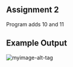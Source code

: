 ## Assignment 2
Program adds 10 and 11  <br/>

## Example Output

![myimage-alt-tag](https://github.com/amarjeet-saini/Learning-MIPS32/blob/main/Assignment-02/2.png)
